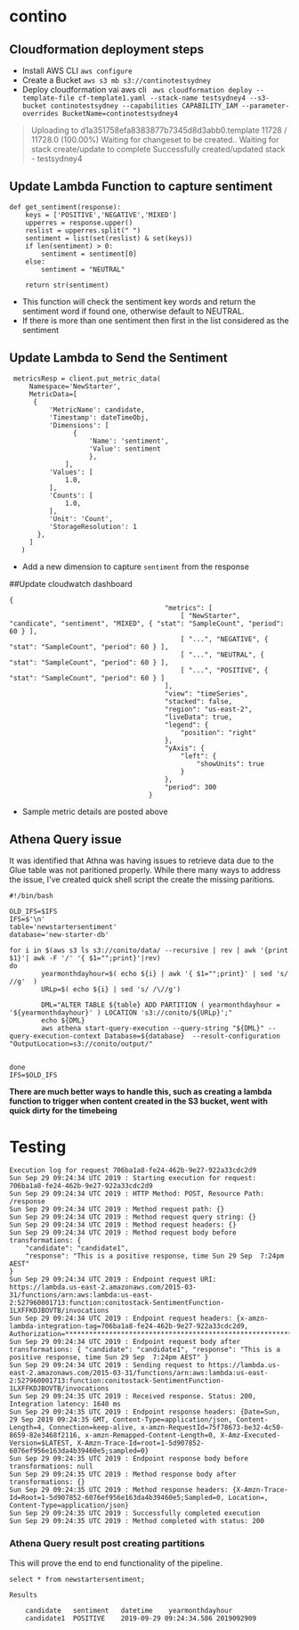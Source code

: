 # contino

## Cloudformation deployment steps
- Install AWS CLI
``` aws configure ```
- Create a Bucket 
 ```aws s3 mb s3://continotestsydney```
- Deploy cloudformation vai aws cli
``` aws cloudformation deploy --template-file cf-template1.yaml --stack-name testsydney4 --s3-bucket continotestsydney --capabilities CAPABILITY_IAM --parameter-overrides BucketName=continotestsydney4```

> Uploading to d1a351758efa8383877b7345d8d3abb0.template  11728 / 11728.0  (100.00%)
> Waiting for changeset to be created..
> Waiting for stack create/update to complete
> Successfully created/updated stack - testsydney4

## Update Lambda Function to capture sentiment
```
def get_sentiment(response):
    keys = ['POSITIVE','NEGATIVE','MIXED']
    upperres = response.upper()
    reslist = upperres.split(" ")
    sentiment = list(set(reslist) & set(keys))
    if len(sentiment) > 0:
        sentiment = sentiment[0]
    else:
        sentiment = "NEUTRAL"
        
    return str(sentiment) 
 ``` 
 - This function will check the sentiment key words and return the sentiment word if found one, otherwise default to NEUTRAL. 
 - If there is more than one sentiment then first in the list considered as the sentiment 

## Update Lambda to Send the Sentiment
```
 metricsResp = client.put_metric_data(
     Namespace='NewStarter',
     MetricData=[
      {
          'MetricName': candidate,
          'Timestamp': dateTimeObj,
          'Dimensions': [
                {
                    'Name': 'sentiment',
                    'Value': sentiment
                    },
              ],
          'Values': [
              1.0,
          ],
          'Counts': [
              1.0,
          ],
          'Unit': 'Count',
          'StorageResolution': 1
       },
     ]
   )
```
- Add a new dimension to capture ```sentiment``` from the response

##Update cloudwatch dashboard
```
{
                                       "metrics": [
                                           [ "NewStarter", "candicate", "sentiment", "MIXED", { "stat": "SampleCount", "period": 60 } ],
                                           [ "...", "NEGATIVE", { "stat": "SampleCount", "period": 60 } ],
                                           [ "...", "NEUTRAL", { "stat": "SampleCount", "period": 60 } ],
                                           [ "...", "POSITIVE", { "stat": "SampleCount", "period": 60 } ]
                                       ],
                                       "view": "timeSeries",
                                       "stacked": false,
                                       "region": "us-east-2",
                                       "liveData": true,
                                       "legend": {
                                           "position": "right"
                                       },
                                       "yAxis": {
                                           "left": {
                                               "showUnits": true
                                           }
                                       },
                                       "period": 300
                                   }
```

- Sample metric details are posted above

## Athena Query issue
It was identified that Athna was having issues to retrieve data due to the Glue table was not paritioned properly. While there many ways to address the issue, I've created quick shell script the create the missing paritions. 
```
#!/bin/bash
  
OLD_IFS=$IFS
IFS=$'\n'
table='newstartersentiment'
database='new-starter-db'

for i in $(aws s3 ls s3://conito/data/ --recursive | rev | awk '{print $1}'| awk -F '/' '{ $1="";print}'|rev)
do
        yearmonthdayhour=$( echo ${i} | awk '{ $1="";print}' | sed 's/ //g'  )
        URLp=$( echo ${i} | sed 's/ /\//g')

        DML="ALTER TABLE ${table} ADD PARTITION ( yearmonthdayhour = '${yearmonthdayhour}' ) LOCATION 's3://conito/${URLp}';"
        echo ${DML}
        aws athena start-query-execution --query-string "${DML}" --query-execution-context Database=${database}  --result-configuration "OutputLocation=s3://conito/output/"


done
IFS=$OLD_IFS
```
**There are much better ways to handle this, such as creating a lambda function to trigger when content created in the S3 bucket, went with quick dirty for the timebeing**

# Testing 
```
Execution log for request 706ba1a8-fe24-462b-9e27-922a33cdc2d9
Sun Sep 29 09:24:34 UTC 2019 : Starting execution for request: 706ba1a8-fe24-462b-9e27-922a33cdc2d9
Sun Sep 29 09:24:34 UTC 2019 : HTTP Method: POST, Resource Path: /response
Sun Sep 29 09:24:34 UTC 2019 : Method request path: {}
Sun Sep 29 09:24:34 UTC 2019 : Method request query string: {}
Sun Sep 29 09:24:34 UTC 2019 : Method request headers: {}
Sun Sep 29 09:24:34 UTC 2019 : Method request body before transformations: {
    "candidate": "candidate1",
    "response": "This is a positive response, time Sun 29 Sep  7:24pm AEST"
}
Sun Sep 29 09:24:34 UTC 2019 : Endpoint request URI: https://lambda.us-east-2.amazonaws.com/2015-03-31/functions/arn:aws:lambda:us-east-2:527960001713:function:conitostack-SentimentFunction-1LXFFKDJBOVTB/invocations
Sun Sep 29 09:24:34 UTC 2019 : Endpoint request headers: {x-amzn-lambda-integration-tag=706ba1a8-fe24-462b-9e27-922a33cdc2d9, Authorization=************************************************************************************************************************************************************************************************************************************************************************************************************************
Sun Sep 29 09:24:34 UTC 2019 : Endpoint request body after transformations: { "candidate": "candidate1", "response": "This is a positive response, time Sun 29 Sep  7:24pm AEST" }
Sun Sep 29 09:24:34 UTC 2019 : Sending request to https://lambda.us-east-2.amazonaws.com/2015-03-31/functions/arn:aws:lambda:us-east-2:527960001713:function:conitostack-SentimentFunction-1LXFFKDJBOVTB/invocations
Sun Sep 29 09:24:35 UTC 2019 : Received response. Status: 200, Integration latency: 1640 ms
Sun Sep 29 09:24:35 UTC 2019 : Endpoint response headers: {Date=Sun, 29 Sep 2019 09:24:35 GMT, Content-Type=application/json, Content-Length=4, Connection=keep-alive, x-amzn-RequestId=75f78673-be32-4c50-8659-82e3468f2116, x-amzn-Remapped-Content-Length=0, X-Amz-Executed-Version=$LATEST, X-Amzn-Trace-Id=root=1-5d907852-6076ef956e163da4b39460e5;sampled=0}
Sun Sep 29 09:24:35 UTC 2019 : Endpoint response body before transformations: null
Sun Sep 29 09:24:35 UTC 2019 : Method response body after transformations: {}
Sun Sep 29 09:24:35 UTC 2019 : Method response headers: {X-Amzn-Trace-Id=Root=1-5d907852-6076ef956e163da4b39460e5;Sampled=0, Location=, Content-Type=application/json}
Sun Sep 29 09:24:35 UTC 2019 : Successfully completed execution
Sun Sep 29 09:24:35 UTC 2019 : Method completed with status: 200
```

### Athena Query result post creating partitions
This will prove the end to end functionality of the pipeline. 
```
select * from newstartersentiment;

Results

 	candidate	sentiment	datetime	yearmonthdayhour
 	candidate1	POSITIVE	2019-09-29 09:24:34.586	2019092909
```

